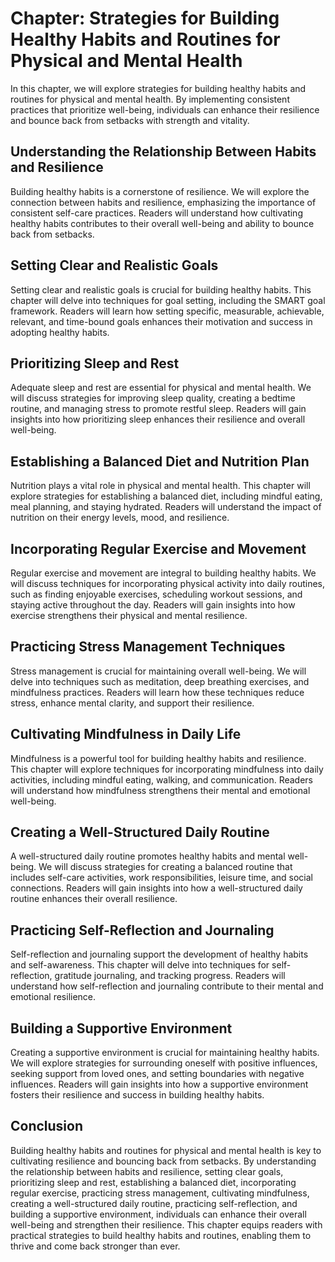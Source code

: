 Chapter: Strategies for Building Healthy Habits and Routines for Physical and Mental Health
===========================================================================================

In this chapter, we will explore strategies for building healthy habits and routines for physical and mental health. By implementing consistent practices that prioritize well-being, individuals can enhance their resilience and bounce back from setbacks with strength and vitality.

**Understanding the Relationship Between Habits and Resilience**
----------------------------------------------------------------

Building healthy habits is a cornerstone of resilience. We will explore the connection between habits and resilience, emphasizing the importance of consistent self-care practices. Readers will understand how cultivating healthy habits contributes to their overall well-being and ability to bounce back from setbacks.

**Setting Clear and Realistic Goals**
-------------------------------------

Setting clear and realistic goals is crucial for building healthy habits. This chapter will delve into techniques for goal setting, including the SMART goal framework. Readers will learn how setting specific, measurable, achievable, relevant, and time-bound goals enhances their motivation and success in adopting healthy habits.

**Prioritizing Sleep and Rest**
-------------------------------

Adequate sleep and rest are essential for physical and mental health. We will discuss strategies for improving sleep quality, creating a bedtime routine, and managing stress to promote restful sleep. Readers will gain insights into how prioritizing sleep enhances their resilience and overall well-being.

**Establishing a Balanced Diet and Nutrition Plan**
---------------------------------------------------

Nutrition plays a vital role in physical and mental health. This chapter will explore strategies for establishing a balanced diet, including mindful eating, meal planning, and staying hydrated. Readers will understand the impact of nutrition on their energy levels, mood, and resilience.

**Incorporating Regular Exercise and Movement**
-----------------------------------------------

Regular exercise and movement are integral to building healthy habits. We will discuss techniques for incorporating physical activity into daily routines, such as finding enjoyable exercises, scheduling workout sessions, and staying active throughout the day. Readers will gain insights into how exercise strengthens their physical and mental resilience.

**Practicing Stress Management Techniques**
-------------------------------------------

Stress management is crucial for maintaining overall well-being. We will delve into techniques such as meditation, deep breathing exercises, and mindfulness practices. Readers will learn how these techniques reduce stress, enhance mental clarity, and support their resilience.

**Cultivating Mindfulness in Daily Life**
-----------------------------------------

Mindfulness is a powerful tool for building healthy habits and resilience. This chapter will explore techniques for incorporating mindfulness into daily activities, including mindful eating, walking, and communication. Readers will understand how mindfulness strengthens their mental and emotional well-being.

**Creating a Well-Structured Daily Routine**
--------------------------------------------

A well-structured daily routine promotes healthy habits and mental well-being. We will discuss strategies for creating a balanced routine that includes self-care activities, work responsibilities, leisure time, and social connections. Readers will gain insights into how a well-structured daily routine enhances their overall resilience.

**Practicing Self-Reflection and Journaling**
---------------------------------------------

Self-reflection and journaling support the development of healthy habits and self-awareness. This chapter will delve into techniques for self-reflection, gratitude journaling, and tracking progress. Readers will understand how self-reflection and journaling contribute to their mental and emotional resilience.

**Building a Supportive Environment**
-------------------------------------

Creating a supportive environment is crucial for maintaining healthy habits. We will explore strategies for surrounding oneself with positive influences, seeking support from loved ones, and setting boundaries with negative influences. Readers will gain insights into how a supportive environment fosters their resilience and success in building healthy habits.

**Conclusion**
--------------

Building healthy habits and routines for physical and mental health is key to cultivating resilience and bouncing back from setbacks. By understanding the relationship between habits and resilience, setting clear goals, prioritizing sleep and rest, establishing a balanced diet, incorporating regular exercise, practicing stress management, cultivating mindfulness, creating a well-structured daily routine, practicing self-reflection, and building a supportive environment, individuals can enhance their overall well-being and strengthen their resilience. This chapter equips readers with practical strategies to build healthy habits and routines, enabling them to thrive and come back stronger than ever.
